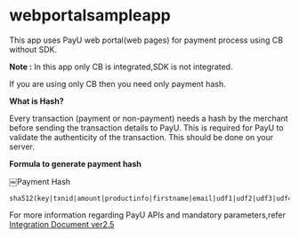 # webportalsampleapp
This app uses PayU web portal(web pages) for payment process using CB without SDK. 

**Note :** In this app only CB is integrated,SDK is not integrated.

If you are using only CB then you need only payment hash.

**What is Hash?**

Every transaction (payment or non-payment) needs a hash by the merchant before sending the transaction details to PayU. This is required for PayU to validate the authenticity of the transaction. This should be done on your server.

**Formula to generate payment hash**

￼Payment Hash

    sha512(key|txnid|amount|productinfo|firstname|email|udf1|udf2|udf3|udf4|udf5||||||salt)


For more information regarding PayU APIs and mandatory parameters,refer [Integration Document ver2.5](https://drive.google.com/a/payu.in/file/d/0B-2lbJ9wv91JWTdOODl4c25PWHM/view)
